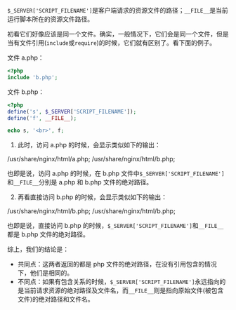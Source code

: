 `$_SERVER['SCRIPT_FILENAME']`是客户端请求的资源文件的路径；`__FILE__`是当前运行脚本所在的资源文件路径。

初看它们好像应该是同一个文件。确实，一般情况下，它们会是同一个文件，但是当有文件引用(`include`或`require`)的时候，它们就有区别了。看下面的例子。

文件 a.php：

```php
<?php
include 'b.php';
```

文件 b.php：

```php
<?php
define('s', $_SERVER['SCRIPT_FILENAME']);
define('f', __FILE__);

echo s, '<br>', f;
```

1. 此时，访问 a.php 的时候，会显示类似如下的输出：

/usr/share/nginx/html/a.php;
/usr/share/nginx/html/b.php;

也即是说，访问 a.php 的时候，在 b.php 文件中`$_SERVER['SCRIPT_FILENAME']`和`__FILE__`分别是 a.php 和 b.php 文件的绝对路径。

2. 再看直接访问 b.php 的时候，会显示类似如下的输出：

/usr/share/nginx/html/b.php;
/usr/share/nginx/html/b.php;

也即是说，直接访问 b.php 的时候，`$_SERVER['SCRIPT_FILENAME']`和`__FILE__`都是 b.php 文件的绝对路径。

综上，我们的结论是：

- 共同点：这两者返回的都是 php 文件的绝对路径，在没有引用包含的情况下，他们是相同的。
- 不同点：如果有包含关系的时候，`$_SERVER['SCRIPT_FILENAME']`永远指向的是当前请求资源的绝对路径及文件名，而`__FILE__`则是指向原始文件(被包含文件)的绝对路径和文件名。


